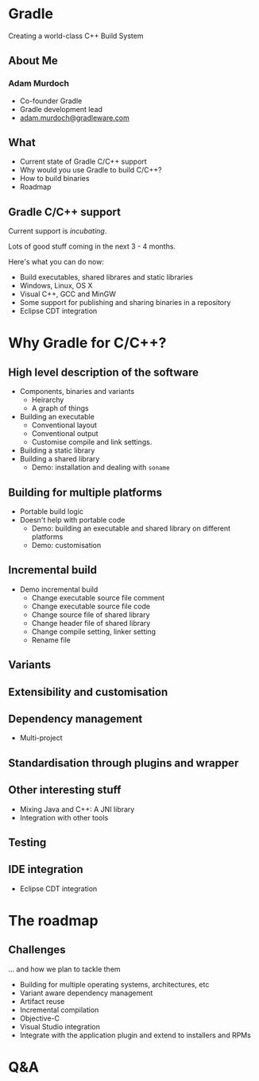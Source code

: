# Gradle

Creating a world-class C++ Build System

## About Me

### Adam Murdoch

* Co-founder Gradle
* Gradle development lead
* adam.murdoch@gradleware.com

## What

* Current state of Gradle C/C++ support
* Why would you use Gradle to build C/C++?
* How to build binaries
* Roadmap

## Gradle C/C++ support

Current support is _incubating_.

Lots of good stuff coming in the next 3 - 4 months.

Here's what you can do now:

* Build executables, shared librares and static libraries
* Windows, Linux, OS X
* Visual C++, GCC and MinGW
* Some support for publishing and sharing binaries in a repository
* Eclipse CDT integration

# Why Gradle for C/C++?

## High level description of the software

* Components, binaries and variants
    * Heirarchy
    * A graph of things
* Building an executable
    * Conventional layout
    * Conventional output
    * Customise compile and link settings.
* Building a static library
* Building a shared library
    * Demo: installation and dealing with `soname`

## Building for multiple platforms

* Portable build logic
* Doesn't help with portable code
    * Demo: building an executable and shared library on different platforms
    * Demo: customisation

## Incremental build

* Demo incremental build
    * Change executable source file comment
    * Change executable source file code
    * Change source file of shared library
    * Change header file of shared library
    * Change compile setting, linker setting
    * Rename file

## Variants

## Extensibility and customisation

## Dependency management

* Multi-project

## Standardisation through plugins and wrapper

## Other interesting stuff

* Mixing Java and C++: A JNI library
* Integration with other tools

## Testing

## IDE integration

* Eclipse CDT integration

# The roadmap

## Challenges

... and how we plan to tackle them

* Building for multiple operating systems, architectures, etc
* Variant aware dependency management
* Artifact reuse
* Incremental compilation
* Objective-C
* Visual Studio integration
* Integrate with the application plugin and extend to installers and RPMs

# Q&A
